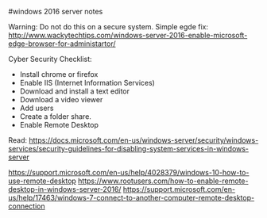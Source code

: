 #windows 2016 server notes

Warning: Do not do this on a secure system.
Simple egde fix: http://www.wackytechtips.com/windows-server-2016-enable-microsoft-edge-browser-for-administartor/


Cyber Security Checklist:
- Install chrome or firefox
- Enable IIS (Internet Information Services) 
- Download and install a text editor
- Download a video viewer
- Add users
- Create a folder share.
- Enable Remote Desktop




Read:
https://docs.microsoft.com/en-us/windows-server/security/windows-services/security-guidelines-for-disabling-system-services-in-windows-server

https://support.microsoft.com/en-us/help/4028379/windows-10-how-to-use-remote-desktop
https://www.rootusers.com/how-to-enable-remote-desktop-in-windows-server-2016/
https://support.microsoft.com/en-us/help/17463/windows-7-connect-to-another-computer-remote-desktop-connection
